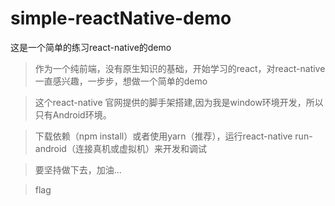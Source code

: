 # simple-reactNative-demo
这是一个简单的练习react-native的demo

> 作为一个纯前端，没有原生知识的基础，开始学习的react，对react-native一直感兴趣，一步步，想做一个简单的demo

> 这个react-native 官网提供的脚手架搭建,因为我是window环境开发，所以只有Android环境。

> 下载依赖（npm install）或者使用yarn（推荐），运行react-native run-android（连接真机或虚拟机）来开发和调试

> 要坚持做下去，加油...


> flag
